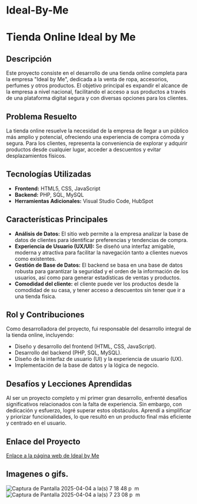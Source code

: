 # Ideal-By-Me
# Tienda Online Ideal by Me

## Descripción

Este proyecto consiste en el desarrollo de una tienda online completa para la empresa "Ideal by Me", dedicada a la venta de ropa, accesorios, perfumes y otros productos. El objetivo principal es expandir el alcance de la empresa a nivel nacional, facilitando el acceso a sus productos a través de una plataforma digital segura y con diversas opciones para los clientes.

## Problema Resuelto

La tienda online resuelve la necesidad de la empresa de llegar a un público más amplio y potencial, ofreciendo una experiencia de compra cómoda y segura. Para los clientes, representa la conveniencia de explorar y adquirir productos desde cualquier lugar, acceder a descuentos y evitar desplazamientos físicos.

## Tecnologías Utilizadas

* **Frontend:** HTML5, CSS, JavaScript
* **Backend:** PHP, SQL, MySQL
* **Herramientas Adicionales:** Visual Studio Code, HubSpot

## Características Principales

* **Análisis de Datos:** El sitio web permite a la empresa analizar la base de datos de clientes para identificar preferencias y tendencias de compra.
* **Experiencia de Usuario (UX/UI):** Se diseñó una interfaz amigable, moderna y atractiva para facilitar la navegación tanto a clientes nuevos como existentes.
* **Gestión de Base de Datos:** El backend se basa en una base de datos robusta para garantizar la seguridad y el orden de la información de los usuarios, así como para generar estadísticas de ventas y productos.
* **Comodidad del cliente:** el cliente puede ver los productos desde la comodidad de su casa, y tener acceso a descuentos sin tener que ir a una tienda fisica.

## Rol y Contribuciones

Como desarrolladora del proyecto, fui responsable del desarrollo integral de la tienda online, incluyendo:

* Diseño y desarrollo del frontend (HTML, CSS, JavaScript).
* Desarrollo del backend (PHP, SQL, MySQL).
* Diseño de la interfaz de usuario (UI) y la experiencia de usuario (UX).
* Implementación de la base de datos y la lógica de negocio.

## Desafíos y Lecciones Aprendidas

Al ser un proyecto completo y mi primer gran desarrollo, enfrenté desafíos significativos relacionados con la falta de experiencia. Sin embargo, con dedicación y esfuerzo, logré superar estos obstáculos. Aprendí a simplificar y priorizar funcionalidades, lo que resultó en un producto final más eficiente y centrado en el usuario.

## Enlace del Proyecto

[Enlace a la página web de Ideal by Me](aquí-debes-colocar-el-link)

## Imagenes o gifs.


![Captura de Pantalla 2025-04-04 a la(s) 7 18 48 p  m](https://github.com/user-attachments/assets/183be1ea-98bb-4e94-b588-8fa62becf577)
![Captura de Pantalla 2025-04-04 a la(s) 7 23 08 p  m](https://github.com/user-attachments/assets/865d4481-6077-4c19-aabb-fd647d128aa8)
